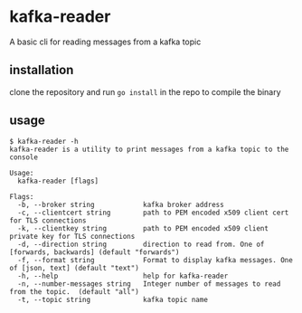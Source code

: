 # kafka-reader
A basic cli for reading messages from a kafka topic

## installation
clone the repository and run `go install` in the repo to compile the binary

## usage
```
$ kafka-reader -h
kafka-reader is a utility to print messages from a kafka topic to the console

Usage:
  kafka-reader [flags]

Flags:
  -b, --broker string            kafka broker address
  -c, --clientcert string        path to PEM encoded x509 client cert for TLS connections
  -k, --clientkey string         path to PEM encoded x509 client private key for TLS connections
  -d, --direction string         direction to read from. One of [forwards, backwards] (default "forwards")
  -f, --format string            Format to display kafka messages. One of [json, text] (default "text")
  -h, --help                     help for kafka-reader
  -n, --number-messages string   Integer number of messages to read from the topic.  (default "all")
  -t, --topic string             kafka topic name
```